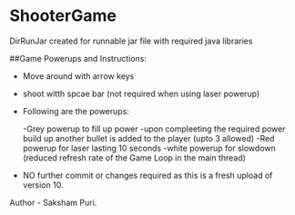 # ShooterGame

DirRunJar created for runnable jar file with required java libraries

##Game Powerups and Instructions:

- Move around with arrow keys

- shoot witth spcae bar (not required when using laser powerup)

- Following are the powerups: 

    -Grey powerup to fill up power 
         -upon compleeting the required power build up another bullet is added to the player (upto 3 allowed) 
    -Red powerup for laser lasting 10 seconds
    -white powerup for slowdown (reduced refresh rate of the Game Loop in the main thread)

- NO further commit or changes required as this is a fresh upload of version 10.

Author - Saksham Puri.
